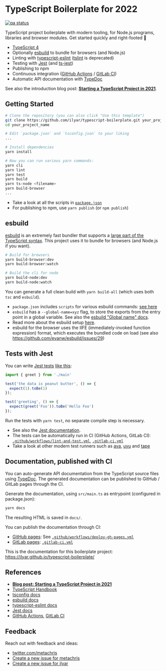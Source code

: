 # TypeScript Boilerplate for 2022

[![qa status](https://github.com/ilyar/typescript-boilerplate/actions/workflows/qa.yml/badge.svg?branch=main)](https://github.com/ilyar/typescript-boilerplate/actions/workflows/qa.yml)

TypeScript project boilerplate with modern tooling, for Node.js programs, libraries and browser modules. Get started quickly and right-footed 🚀

* [TypeScript 4](https://www.typescriptlang.org/)
* Optionally [esbuild](https://esbuild.github.io/) to bundle for browsers (and Node.js)
* Linting with [typescript-eslint](https://github.com/typescript-eslint/typescript-eslint) ([tslint](https://palantir.github.io/tslint/) is deprecated)
* Testing with [Jest](https://jestjs.io/docs/getting-started) (and [ts-jest](https://www.npmjs.com/package/ts-jest))
* Publishing to npm
* Continuous integration ([GitHub Actions](https://docs.github.com/en/actions) / [GitLab CI](https://docs.gitlab.com/ee/ci/))
* Automatic API documentation with [TypeDoc](https://typedoc.org/guides/doccomments/)

See also the introduction blog post: **[Starting a TypeScript Project in 2021](https://www.metachris.com/2021/03/bootstrapping-a-typescript-node.js-project/)**.


## Getting Started

```bash
# Clone the repository (you can also click "Use this template")
git clone https://github.com/ilyar/typescript-boilerplate.git your_project_name
cd your_project_name

# Edit `package.json` and `tsconfig.json` to your liking
...

# Install dependencies
yarn install

# Now you can run various yarn commands:
yarn cli
yarn lint
yarn test
yarn build
yarn ts-node <filename>
yarn build-browser
...
```

* Take a look at all the scripts in [`package.json`](https://github.com/ilyar/typescript-boilerplate/blob/master/package.json)
* For publishing to npm, use `yarn publish` (or `npm publish`)

## esbuild

[esbuild](https://esbuild.github.io/) is an extremely fast bundler that supports a [large part of the TypeScript syntax](https://esbuild.github.io/content-types/#typescript). This project uses it to bundle for browsers (and Node.js if you want).

```bash
# Build for browsers
yarn build-browser:dev
yarn build-browser:watch

# Build the cli for node
yarn build-node:dev
yarn build-node:watch
```

You can generate a full clean build with `yarn build-all` (which uses both `tsc` and `esbuild`).

* `package.json` includes `scripts` for various esbuild commands: [see here](https://github.com/ilyar/typescript-boilerplate/blob/master/package.json#L23)
* `esbuild` has a `--global-name=xyz` flag, to store the exports from the entry point in a global variable. See also the [esbuild "Global name" docs](https://esbuild.github.io/api/#global-name).
* Read more about the esbuild setup [here](https://www.metachris.com/2021/04/starting-a-typescript-project-in-2021/#esbuild).
* esbuild for the browser uses the IIFE (immediately-invoked function expression) format, which executes the bundled code on load (see also https://github.com/evanw/esbuild/issues/29)


## Tests with Jest

You can write [Jest tests](https://jestjs.io/docs/getting-started) [like this](https://github.com/ilyar/typescript-boilerplate/blob/master/src/main.test.ts):

```typescript
import { greet } from './main'

test('the data is peanut butter', () => {
  expect(1).toBe(1)
});

test('greeting', () => {
  expect(greet('Foo')).toBe('Hello Foo')
});
```

Run the tests with `yarn test`, no separate compile step is necessary.

* See also the [Jest documentation](https://jestjs.io/docs/getting-started).
* The tests can be automatically run in CI (GitHub Actions, GitLab CI): [`.github/workflows/lint-and-test.yml`](https://github.com/ilyar/typescript-boilerplate/blob/master/.github/workflows/lint-and-test.yml), [`.gitlab-ci.yml`](https://github.com/ilyar/typescript-boilerplate/blob/master/.gitlab-ci.yml)
* Take a look at other modern test runners such as [ava](https://github.com/avajs/ava), [uvu](https://github.com/lukeed/uvu) and [tape](https://github.com/substack/tape)

## Documentation, published with CI

You can auto-generate API documentation from the TypeScript source files using [TypeDoc](https://typedoc.org/guides/doccomments/). The generated documentation can be published to GitHub / GitLab pages through the CI.

Generate the documentation, using `src/main.ts` as entrypoint (configured in package.json):

```bash
yarn docs
```

The resulting HTML is saved in `docs/`.

You can publish the documentation through CI:
* [GitHub pages](https://pages.github.com/): See [`.github/workflows/deploy-gh-pages.yml`](https://github.com/ilyar/typescript-boilerplate/blob/master/.github/workflows/deploy-gh-pages.yml)
* [GitLab pages](https://docs.gitlab.com/ee/user/project/pages/): [`.gitlab-ci.yml`](https://github.com/ilyar/typescript-boilerplate/blob/master/.gitlab-ci.yml)

This is the documentation for this boilerplate project: https://ilyar.github.io/typescript-boilerplate/

## References

* **[Blog post: Starting a TypeScript Project in 2021](https://www.metachris.com/2021/03/bootstrapping-a-typescript-node.js-project/)**
* [TypeScript Handbook](https://www.typescriptlang.org/docs/handbook/intro.html)
* [tsconfig docs](https://www.typescriptlang.org/tsconfig)
* [esbuild docs](https://esbuild.github.io/)
* [typescript-eslint docs](https://github.com/typescript-eslint/typescript-eslint/blob/master/docs/getting-started/linting/README.md)
* [Jest docs](https://jestjs.io/docs/getting-started)
* [GitHub Actions](https://docs.github.com/en/actions), [GitLab CI](https://docs.gitlab.com/ee/ci/)


## Feedback

Reach out with feedback and ideas:

* [twitter.com/metachris](https://twitter.com/metachris)
* [Create a new issue for metachris](https://github.com/metachris/typescript-boilerplate/issues)
* [Create a new issue for ilyar](https://github.com/ilyar/typescript-boilerplate/issues)
